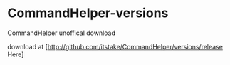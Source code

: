 # CommandHelper-versions
CommandHelper unoffical download

download at [http://github.com/itstake/CommandHelper/versions/release Here]
